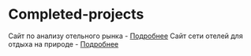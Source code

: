 # Completed-projects
Сайт по анализу отельного рынка  - [Подробнее](https://github.com/ColdRayBurn/ushkova-team.ru/blob/main/README.md)
Сайт сети отелей для отдыха на природе  - [Подробнее](https://github.com/ColdRayBurn/WH-COLLECTION/blob/main/README.md)
